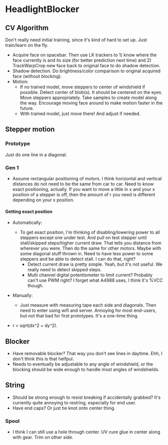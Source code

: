 # HeadlightBlocker

## CV Algorithm
Don't really need initial training, since it's kind of hard to set up. Just train/learn on the fly.

  * Acquire face on spacebar. Then use LK trackers to 1) know where the face currently is and its size (for better prediction next time) and 2) TrackWarpCrop new face back to original face to do shadow detection.
  * Shadow detection. Do brightness/color comparison to original acquired face (without blocking).
  * Motion:
    * If no trained model, move steppers to center of windshield if possible. Detect center of blob(s). It should be centered on the eyes. Move steppers appropriately. Take samples to create model along the way. Encourage moving face around to make motion faster in the future.
    * With trained model, just move there! And adjust if needed.
    
## Stepper motion
### Prototype
Just do one line in a diagonal.

### Gen 1
 * Assume rectangular positioning of motors. <strikethrough>I think horizontal and vertical distances do not need to be the same from car to car.</strikethrough> Need to know exact positioning, actually. If you want to move a little in x and your x position of a stepper is off, then the amount of r you need is different depending on your x position.
#### Getting exact position
  * Automatically:
    * To get exact position, I'm thinking of disabling/lowering power to all steppers except one under test. And pull on test stepper until stall/skipped steps/higher current draw. That tells you distance from wherever you were. Then do the same for other motors. Maybe with some diagonal stuff thrown in. Need to have less power to some steppers and be able to detect stall. I can do that, right?
      * Detect current draw is pretty simple. Yeah, but it's not useful. We really need to detect skipped steps.
      * Multi channel digital potentiometer to limit current? Probably can't use PWM right? I forget what A4988 uses, I think it's %VCC though.
  * Manually:
    * Just measure with measuring tape each side and diagonals. Then need to enter using wifi and server. Annoying for most end-users, but not that bad for first prototypes. It's a one-time thing.
 
 * r = sqrt(dx^2 + dy^2). 
 
 
## Blocker 
   * Have removable blocker? That way you don't see lines in daytime. Ehh, I don't think this is that helfpul.
   * Needs to eventually be adjustable to any angle of windshield, or the blocking should be wide enough to handle most angles of windshields.
   
## String
  * Should be strong enough to resist breaking if accidentally grabbed? It's currently quite annoying to restring, especially for end user.
  * Have end caps? Or just tie knot onto center thing.
### Spool
  * I think I can still use a hole through center. UV cure glue in center along with gear. Trim on other side.